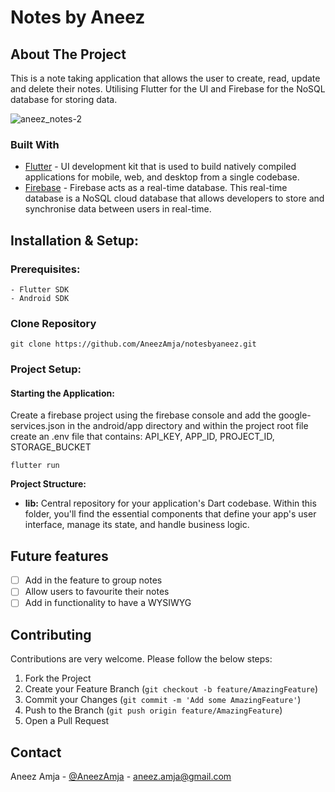 # Notes by Aneez

## About The Project

This is a note taking application that allows the user to create, read, update and delete their notes. Utilising Flutter for the UI and Firebase for the NoSQL database for storing data.

![aneez_notes-2](https://github.com/AneezAmja/notesbyaneez/assets/22137055/bc814f73-6b99-4ad3-ae2b-1325f146e5a0)


### Built With

* [Flutter](https://flutter.dev/) - UI development kit that is used to build natively compiled applications for mobile, web, and desktop from a single codebase.
* [Firebase](https://firebase.google.com/) - Firebase acts as a real-time database. This real-time database is a NoSQL cloud database that allows developers to store and synchronise data between users in real-time.


## Installation & Setup:

### Prerequisites:
    - Flutter SDK
    - Android SDK


### Clone Repository

```git clone https://github.com/AneezAmja/notesbyaneez.git```

### Project Setup: <br>

#### Starting the Application:

Create a firebase project using the firebase console and add the google-services.json in the android/app directory and within the project root file create an .env file that contains: API_KEY, APP_ID, PROJECT_ID, STORAGE_BUCKET

```flutter run```

**Project Structure:**

* **lib:** Central repository for your application's Dart codebase. Within this folder, you'll find the essential components that define your app's user interface, manage its state, and handle business logic.

## Future features
 - [ ] Add in the feature to group notes
 - [ ] Allow users to favourite their notes
 - [ ] Add in functionality to have a WYSIWYG

## Contributing

Contributions are very welcome. Please follow the below steps:

1. Fork the Project
2. Create your Feature Branch (`git checkout -b feature/AmazingFeature`)
3. Commit your Changes (`git commit -m 'Add some AmazingFeature'`)
4. Push to the Branch (`git push origin feature/AmazingFeature`)
5. Open a Pull Request


## Contact

Aneez Amja - [@AneezAmja](https://www.linkedin.com/in/aneez-amja-19236a216/) - aneez.amja@gmail.com

